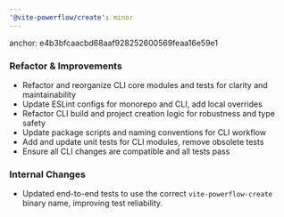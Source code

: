 ```yaml
---
'@vite-powerflow/create': minor
---
```


anchor: e4b3bfcaacbd68aaf928252600569feaa16e59e1

### Refactor & Improvements

- Refactor and reorganize CLI core modules and tests for clarity and maintainability
- Update ESLint configs for monorepo and CLI, add local overrides
- Refactor CLI build and project creation logic for robustness and type safety
- Update package scripts and naming conventions for CLI workflow
- Add and update unit tests for CLI modules, remove obsolete tests
- Ensure all CLI changes are compatible and all tests pass

### Internal Changes

- Updated end-to-end tests to use the correct `vite-powerflow-create` binary name, improving test reliability.
